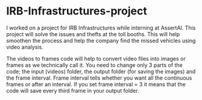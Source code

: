 # IRB-Infrastructures-project

I worked on a project for IRB Infrastructures while interning at AssertAI. This project will solve the issues and thefts at the toll booths. This will help smoothen the process and help the company find the missed vehicles using video analysis.

The videos to frames code will help to convert video files into images or frames as we technically call it. You need to change only 3 parts of the code; the input (videos) folder, the output folder (for saving the images) and the frame interval. Frame interval tells whether you want all the continuous frames or after an interval. If you set frame interval = 3 it means that the code will save every third frame in your output folder. 
